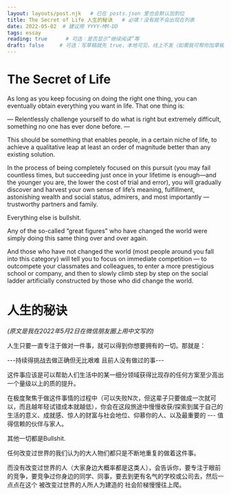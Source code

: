 ```yaml
---
layout: layouts/post.njk   # 已在 posts.json 里也会默认加到位
title: The Secret of Life 人生的秘诀   # 必填！没有就不会出现在列表
date: 2022-05-02  # 建议用 YYYY-MM-DD
tags: essay
reading: true      # 可选：是否显示“继续阅读”等
draft: false     # 可选：写草稿就先 true，本地可见、线上不发（如需我可帮你加草稿逻辑）
---
```


# The Secret of Life

As long as you keep focusing on doing the right one thing, you can eventually obtain everything you want in life. That one thing is:

— Relentlessly challenge yourself to do what is right but extremely difficult, something no one has ever done before. —

This should be something that enables people, in a certain niche of life, to achieve a qualitative leap at least an order of magnitude better than any existing solution.

In the process of being completely focused on this pursuit (you may fail countless times, but succeeding just once in your lifetime is enough—and the younger you are, the lower the cost of trial and error), you will gradually discover and harvest your own sense of life’s meaning, fulfillment, astonishing wealth and social status, admirers, and most importantly — trustworthy partners and family.

Everything else is bullshit.

Any of the so-called “great figures” who have changed the world were simply doing this same thing over and over again.

And those who have not changed the world (most people around you fall into this category) will tell you to focus on immediate competition — to outcompete your classmates and colleagues, to enter a more prestigious school or company, and then to slowly climb step by step on the social ladder artificially constructed by those who did change the world.

# 人生的秘诀

_(原文是我在2022年5月2日在微信朋友圈上用中文写的)_

人生只要一直专注于做对一件事，就可以得到你想要拥有的一切。那就是：

---持续得挑战去做正确但无比艰难 且前人没有做过的事---

这件事应该是可以帮助人们生活中的某一细分领域获得比现存的任何方案至少高出一个量级以上的质的提升。

在极度聚焦于做这件事情的过程中（可以失败N次，但这辈子只要做成一次就可以，而且越年轻试错成本就越低），你会在这段旅途中慢慢收获/探索到属于自己的生活的意义、成就感、惊人的财富与社会地位、仰慕你的人、以及最重要的 --- 值得信赖的伙伴与家人。

其他一切都是Bullshit.

任何改变过世界的我们认为的大人物们都只是不断地重复的做着这件事。

而没有改变过世界的人（大家身边大概率都是这类人），会告诉你，要专注于眼前的竞争，要竞争过你身边的同学、同事，要去到更有名气的学校或公司去，然后一点点在这个 被改变过世界的人所人为建造的 社会阶梯慢慢往上爬。